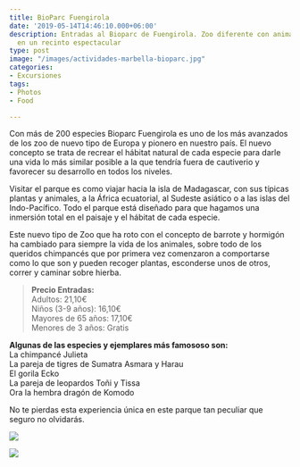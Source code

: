 ```yaml
---
title: BioParc Fuengirola
date: '2019-05-14T14:46:10.000+06:00'
description: Entradas al Bioparc de Fuengirola. Zoo diferente con animales únicos
  en un recinto espectacular
type: post
image: "/images/actividades-marbella-bioparc.jpg"
categories:
- Excursiones
tags:
- Photos
- Food

---
```

Con más de 200 especies Bioparc Fuengirola es uno de los más avanzados de los zoo de nuevo tipo de Europa y pionero en nuestro país. El nuevo concepto se trata de recrear el hábitat natural de cada especie para darle una vida lo más similar posible a la que tendría fuera de cautiverio y favorecer su desarrollo en todos los niveles.

Visitar el parque es como viajar hacia la isla de Madagascar, con sus típicas plantas y animales, a la África ecuatorial, al Sudeste asiático o a las islas del Indo-Pacífico. Todo el parque está diseñado para que hagamos una inmersión total en el paisaje y el hábitat de cada especie.

Este nuevo tipo de Zoo que ha roto con el concepto de barrote y hormigón ha cambiado para siempre la vida de los animales, sobre todo de los queridos chimpancés que por primera vez comenzaron a comportarse como lo que son y pueden recoger plantas, esconderse unos de otros, correr y caminar sobre hierba.

> **Precio Entradas:**  
> Adultos: 21,10€  
> Niños (3-9 años): 16,10€  
> Mayores de 65 años: 17,10€  
> Menores de 3 años: Gratis

**Algunas de las especies y ejemplares más famososo son:**  
La chimpancé Julieta  
La pareja de tigres de Sumatra Asmara y Harau  
El gorila Ecko  
La pareja de leopardos Toñi y Tissa  
Ora la hembra dragón de Komodo

No te pierdas esta experiencia única en este parque tan peculiar que seguro no olvidarás.

![](/images/actividades-marbella-bioparc-fuengirola-especies.jpg)

[![](/images/boton-reservar-actividades.png)]()